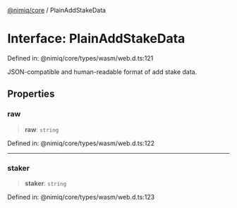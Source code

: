 [@nimiq/core](../globals.md) / PlainAddStakeData

# Interface: PlainAddStakeData

Defined in: @nimiq/core/types/wasm/web.d.ts:121

JSON-compatible and human-readable format of add stake data.

## Properties

### raw

> **raw**: `string`

Defined in: @nimiq/core/types/wasm/web.d.ts:122

***

### staker

> **staker**: `string`

Defined in: @nimiq/core/types/wasm/web.d.ts:123
